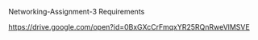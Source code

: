 Networking-Assignment-3 Requirements

https://drive.google.com/open?id=0BxGXcCrFmqxYR25RQnRweVlMSVE
